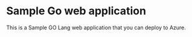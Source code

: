 # Sample Go web application

This is a Sample GO Lang web application that you can deploy to Azure.
